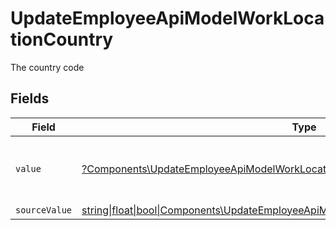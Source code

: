 # UpdateEmployeeApiModelWorkLocationCountry

The country code


## Fields

| Field                                                                                                                                                              | Type                                                                                                                                                               | Required                                                                                                                                                           | Description                                                                                                                                                        | Example                                                                                                                                                            |
| ------------------------------------------------------------------------------------------------------------------------------------------------------------------ | ------------------------------------------------------------------------------------------------------------------------------------------------------------------ | ------------------------------------------------------------------------------------------------------------------------------------------------------------------ | ------------------------------------------------------------------------------------------------------------------------------------------------------------------ | ------------------------------------------------------------------------------------------------------------------------------------------------------------------ |
| `value`                                                                                                                                                            | [?Components\UpdateEmployeeApiModelWorkLocationValue](../../Models/Components/UpdateEmployeeApiModelWorkLocationValue.md)                                          | :heavy_minus_sign:                                                                                                                                                 | The ISO3166-1 Alpha2 Code of the Country                                                                                                                           | US                                                                                                                                                                 |
| `sourceValue`                                                                                                                                                      | [string\|float\|bool\|Components\UpdateEmployeeApiModelSourceValueWorkLocation4\|array\|null](../../Models/Components/UpdateEmployeeApiModelWorkLocationSourceValue.md) | :heavy_minus_sign:                                                                                                                                                 | N/A                                                                                                                                                                |                                                                                                                                                                    |